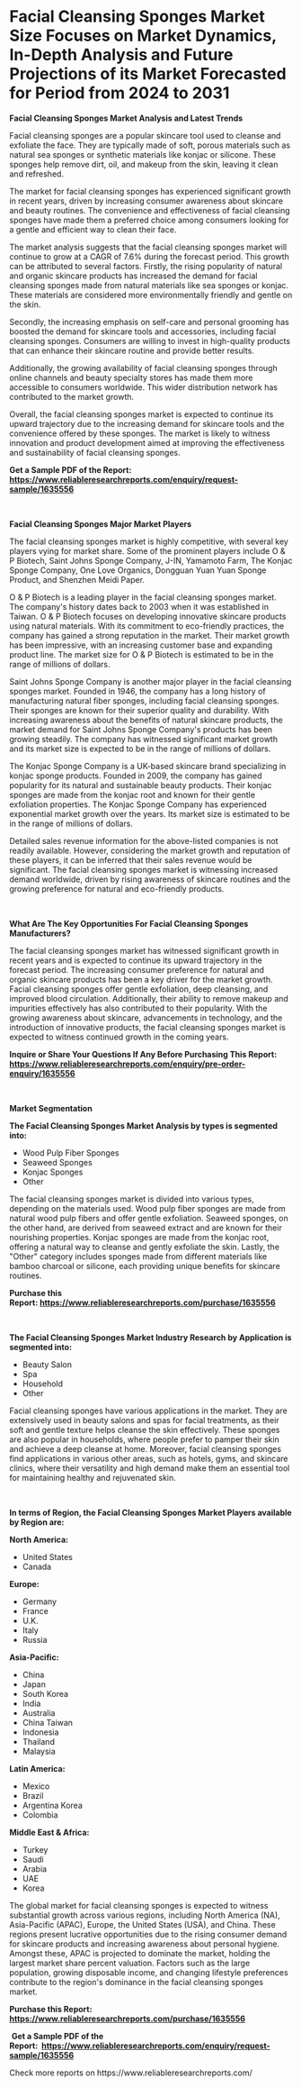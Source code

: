 <p><h1>Facial Cleansing Sponges Market Size Focuses on Market Dynamics, In-Depth Analysis and Future Projections of its Market Forecasted for Period from 2024 to 2031</h1></p><p><strong>Facial Cleansing Sponges Market Analysis and Latest Trends</strong></p>
<p><p>Facial cleansing sponges are a popular skincare tool used to cleanse and exfoliate the face. They are typically made of soft, porous materials such as natural sea sponges or synthetic materials like konjac or silicone. These sponges help remove dirt, oil, and makeup from the skin, leaving it clean and refreshed.</p><p>The market for facial cleansing sponges has experienced significant growth in recent years, driven by increasing consumer awareness about skincare and beauty routines. The convenience and effectiveness of facial cleansing sponges have made them a preferred choice among consumers looking for a gentle and efficient way to clean their face.</p><p>The market analysis suggests that the facial cleansing sponges market will continue to grow at a CAGR of 7.6% during the forecast period. This growth can be attributed to several factors. Firstly, the rising popularity of natural and organic skincare products has increased the demand for facial cleansing sponges made from natural materials like sea sponges or konjac. These materials are considered more environmentally friendly and gentle on the skin.</p><p>Secondly, the increasing emphasis on self-care and personal grooming has boosted the demand for skincare tools and accessories, including facial cleansing sponges. Consumers are willing to invest in high-quality products that can enhance their skincare routine and provide better results.</p><p>Additionally, the growing availability of facial cleansing sponges through online channels and beauty specialty stores has made them more accessible to consumers worldwide. This wider distribution network has contributed to the market growth.</p><p>Overall, the facial cleansing sponges market is expected to continue its upward trajectory due to the increasing demand for skincare tools and the convenience offered by these sponges. The market is likely to witness innovation and product development aimed at improving the effectiveness and sustainability of facial cleansing sponges.</p></p>
<p><strong>Get a Sample PDF of the Report:&nbsp; <a href="https://www.reliableresearchreports.com/enquiry/request-sample/1635556">https://www.reliableresearchreports.com/enquiry/request-sample/1635556</a></strong></p>
<p>&nbsp;</p>
<p><strong>Facial Cleansing Sponges Major Market Players</strong></p>
<p><p>The facial cleansing sponges market is highly competitive, with several key players vying for market share. Some of the prominent players include O & P Biotech, Saint Johns Sponge Company, J-IN, Yamamoto Farm, The Konjac Sponge Company, One Love Organics, Dongguan Yuan Yuan Sponge Product, and Shenzhen Meidi Paper.</p><p>O & P Biotech is a leading player in the facial cleansing sponges market. The company's history dates back to 2003 when it was established in Taiwan. O & P Biotech focuses on developing innovative skincare products using natural materials. With its commitment to eco-friendly practices, the company has gained a strong reputation in the market. Their market growth has been impressive, with an increasing customer base and expanding product line. The market size for O & P Biotech is estimated to be in the range of millions of dollars.</p><p>Saint Johns Sponge Company is another major player in the facial cleansing sponges market. Founded in 1946, the company has a long history of manufacturing natural fiber sponges, including facial cleansing sponges. Their sponges are known for their superior quality and durability. With increasing awareness about the benefits of natural skincare products, the market demand for Saint Johns Sponge Company's products has been growing steadily. The company has witnessed significant market growth and its market size is expected to be in the range of millions of dollars.</p><p>The Konjac Sponge Company is a UK-based skincare brand specializing in konjac sponge products. Founded in 2009, the company has gained popularity for its natural and sustainable beauty products. Their konjac sponges are made from the konjac root and known for their gentle exfoliation properties. The Konjac Sponge Company has experienced exponential market growth over the years. Its market size is estimated to be in the range of millions of dollars.</p><p>Detailed sales revenue information for the above-listed companies is not readily available. However, considering the market growth and reputation of these players, it can be inferred that their sales revenue would be significant. The facial cleansing sponges market is witnessing increased demand worldwide, driven by rising awareness of skincare routines and the growing preference for natural and eco-friendly products.</p></p>
<p>&nbsp;</p>
<p><strong>What Are The Key Opportunities For Facial Cleansing Sponges Manufacturers?</strong></p>
<p><p>The facial cleansing sponges market has witnessed significant growth in recent years and is expected to continue its upward trajectory in the forecast period. The increasing consumer preference for natural and organic skincare products has been a key driver for the market growth. Facial cleansing sponges offer gentle exfoliation, deep cleansing, and improved blood circulation. Additionally, their ability to remove makeup and impurities effectively has also contributed to their popularity. With the growing awareness about skincare, advancements in technology, and the introduction of innovative products, the facial cleansing sponges market is expected to witness continued growth in the coming years.</p></p>
<p><strong>Inquire or Share Your Questions If Any Before Purchasing This Report: <a href="https://www.reliableresearchreports.com/enquiry/pre-order-enquiry/1635556">https://www.reliableresearchreports.com/enquiry/pre-order-enquiry/1635556</a></strong></p>
<p>&nbsp;</p>
<p><strong>Market Segmentation</strong></p>
<p><strong>The Facial Cleansing Sponges Market Analysis by types is segmented into:</strong></p>
<p><ul><li>Wood Pulp Fiber Sponges</li><li>Seaweed Sponges</li><li>Konjac Sponges</li><li>Other</li></ul></p>
<p><p>The facial cleansing sponges market is divided into various types, depending on the materials used. Wood pulp fiber sponges are made from natural wood pulp fibers and offer gentle exfoliation. Seaweed sponges, on the other hand, are derived from seaweed extract and are known for their nourishing properties. Konjac sponges are made from the konjac root, offering a natural way to cleanse and gently exfoliate the skin. Lastly, the "Other" category includes sponges made from different materials like bamboo charcoal or silicone, each providing unique benefits for skincare routines.</p></p>
<p><strong>Purchase this Report:&nbsp;<a href="https://www.reliableresearchreports.com/purchase/1635556">https://www.reliableresearchreports.com/purchase/1635556</a></strong></p>
<p>&nbsp;</p>
<p><strong>The Facial Cleansing Sponges Market Industry Research by Application is segmented into:</strong></p>
<p><ul><li>Beauty Salon</li><li>Spa</li><li>Household</li><li>Other</li></ul></p>
<p><p>Facial cleansing sponges have various applications in the market. They are extensively used in beauty salons and spas for facial treatments, as their soft and gentle texture helps cleanse the skin effectively. These sponges are also popular in households, where people prefer to pamper their skin and achieve a deep cleanse at home. Moreover, facial cleansing sponges find applications in various other areas, such as hotels, gyms, and skincare clinics, where their versatility and high demand make them an essential tool for maintaining healthy and rejuvenated skin.</p></p>
<p>&nbsp;</p>
<p><strong>In terms of Region, the Facial Cleansing Sponges Market Players available by Region are:</strong></p>
<p>
    <p> <strong> North America: </strong>
        <ul>
            <li>United States</li>
            <li>Canada</li>
        </ul>
        </p> 
    <p> <strong> Europe: </strong>
        <ul>
            <li>Germany</li>
            <li>France</li>
            <li>U.K.</li>
            <li>Italy</li>
            <li>Russia</li>
        </ul>
        </p> 
    <p> <strong> Asia-Pacific: </strong>
        <ul>
            <li>China</li>
            <li>Japan</li>
            <li>South Korea</li>
            <li>India</li>
            <li>Australia</li>
            <li>China Taiwan</li>
            <li>Indonesia</li>
            <li>Thailand</li>
            <li>Malaysia</li>
        </ul>
        </p> 
    <p> <strong> Latin America: </strong>
        <ul>
            <li>Mexico</li>
            <li>Brazil</li>
            <li>Argentina Korea</li>
            <li>Colombia</li>
        </ul>
        </p> 
    <p> <strong> Middle East & Africa: </strong>
        <ul>
            <li>Turkey</li>
            <li>Saudi</li>
            <li>Arabia</li>
            <li>UAE</li>
            <li>Korea</li>
        </ul>
    </p>
    </p>
<p><p>The global market for facial cleansing sponges is expected to witness substantial growth across various regions, including North America (NA), Asia-Pacific (APAC), Europe, the United States (USA), and China. These regions present lucrative opportunities due to the rising consumer demand for skincare products and increasing awareness about personal hygiene. Amongst these, APAC is projected to dominate the market, holding the largest market share percent valuation. Factors such as the large population, growing disposable income, and changing lifestyle preferences contribute to the region's dominance in the facial cleansing sponges market.</p></p>
<p><strong>Purchase this Report: <a href="https://www.reliableresearchreports.com/purchase/1635556">https://www.reliableresearchreports.com/purchase/1635556</a></strong></p>
<p>&nbsp;<strong>Get a Sample PDF of the Report:&nbsp;&nbsp;<a href="https://www.reliableresearchreports.com/enquiry/request-sample/1635556">https://www.reliableresearchreports.com/enquiry/request-sample/1635556</a></strong></p>
<p><strong></strong></p>
<p>Check more reports on https://www.reliableresearchreports.com/</p>